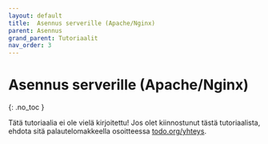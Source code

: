```yaml
---
layout: default
title:  Asennus serverille (Apache/Nginx)
parent: Asennus
grand_parent: Tutoriaalit
nav_order: 3
---
```


# Asennus serverille (Apache/Nginx)
{: .no_toc }

Tätä tutoriaalia ei ole vielä kirjoitettu! Jos olet kiinnostunut tästä tutoriaalista, ehdota sitä palautelomakkeella osoitteessa [todo.org/yhteys](todo).
